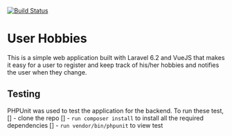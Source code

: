[![Build Status](https://travis-ci.com/tvpeter/hobbies.svg?branch=develop)](https://travis-ci.com/tvpeter/hobbies)

# User Hobbies

This is a simple web application built with Laravel 6.2 and VueJS that makes it easy for a user to register
and keep track of his/her hobbies and notifies the user when they change.

## Testing

PHPUnit was used to test the application for the backend. To run these test,
[] - clone the repo
[] - `run composer install` to install all the required dependencies
[] - `run vendor/bin/phpunit` to view test


